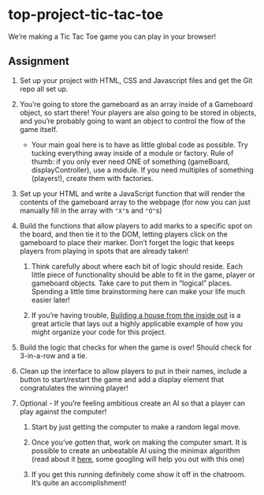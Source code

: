 # top-project-tic-tac-toe

We’re making a Tic Tac Toe game you can play in your browser!

## Assignment
1. Set up your project with HTML, CSS and Javascript files and get the Git repo all set up.

2. You’re going to store the gameboard as an array inside of a Gameboard object, so start there! Your players are also going to be stored in objects, and you’re probably going to want an object to control the flow of the game itself.
    
    - Your main goal here is to have as little global code as possible. Try tucking everything away inside of a module or factory. Rule of thumb: if you only ever need ONE of something (gameBoard, displayController), use a module. If you need multiples of something (players!), create them with factories.

1. Set up your HTML and write a JavaScript function that will render the contents of the gameboard array to the webpage (for now you can just manually fill in the array with `"X"`s and `"O"`s)

1. Build the functions that allow players to add marks to a specific spot on the board, and then tie it to the DOM, letting players click on the gameboard to place their marker. Don’t forget the logic that keeps players from playing in spots that are already taken!
    
    1. Think carefully about where each bit of logic should reside. Each little piece of functionality should be able to fit in the game, player or gameboard objects. Take care to put them in “logical” places. Spending a little time brainstorming here can make your life much easier later!

    1. If you’re having trouble, [Building a house from the inside out](https://www.ayweb.dev/blog/building-a-house-from-the-inside-out) is a great article that lays out a highly applicable example of how you might organize your code for this project.

1. Build the logic that checks for when the game is over! Should check for 3-in-a-row and a tie.

1. Clean up the interface to allow players to put in their names, include a button to start/restart the game and add a display element that congratulates the winning player!

1. Optional - If you’re feeling ambitious create an AI so that a player can play against the computer!
    
    1. Start by just getting the computer to make a random legal move.
    
    1. Once you’ve gotten that, work on making the computer smart. It is possible to create an unbeatable AI using the minimax algorithm (read about it [here](https://en.wikipedia.org/wiki/Minimax), some googling will help you out with this one)
    
    1. If you get this running definitely come show it off in the chatroom. It’s quite an accomplishment!